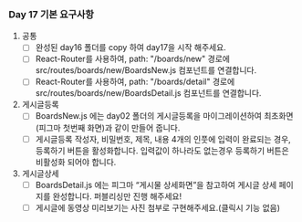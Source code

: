 ### Day 17 기본 요구사항

1. 공통
    - [ ]  완성된 day16 폴더를 copy 하여 day17을 시작 해주세요.
    - [ ]  React-Router를 사용하여, path: "/boards/new" 경로에 src/routes/boards/new/BoardsNew.js 컴포넌트를 연결합니다.
    - [ ]  React-Router를 사용하여, path: "/boards/detail" 경로에 src/routes/boards/new/BoardsDetail.js 컴포넌트를 연결합니다.
2. 게시글등록
    - [ ]  BoardsNew.js 에는 day02 폴더의 게시글등록을 마이그레이션하여 최초화면(피그마 첫번째 화면)과 같이 만들어 줍니다.
    - [ ]  게시글등록 작성자, 비밀번호,  제목, 내용 4개의 인풋에 입력이 완료되는 경우, 등록하기 버튼을 활성화합니다. 입력값이 하나라도 없는경우 등록하기 버튼은 비활성화 되어야 합니다.
3. 게시글상세
    - [ ]  BoardsDetail.js 에는 피그마 “게시물 상세화면”을 참고하여 게시글 상세 페이지를 완성합니다. 퍼블리싱만 진행 해주세요!
    - [ ]  게시글에 동영상 미리보기는 사진 첨부로 구현해주세요.(클릭시 기능 없음)